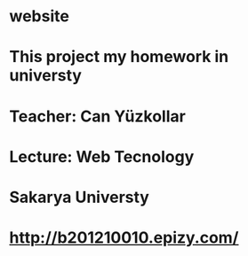 # website
# This project my homework in universty 
# Teacher: Can Yüzkollar
# Lecture: Web Tecnology
# Sakarya Universty
# http://b201210010.epizy.com/
